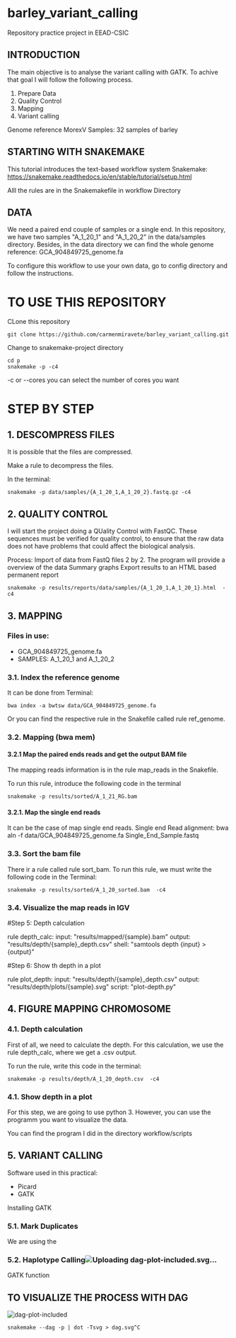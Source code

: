 # barley_variant_calling
Repository practice project in EEAD-CSIC

## INTRODUCTION

The main objective is to analyse the variant calling with GATK. To achive that goal I will follow the following process.
1. Prepare Data
1. Quality Control
2. Mapping
3. Variant calling


Genome reference MorexV
Samples: 32 samples of barley

## STARTING WITH SNAKEMAKE
This tutorial introduces the text-based workflow system Snakemake: https://snakemake.readthedocs.io/en/stable/tutorial/setup.html 

Alll the rules are in the Snakemakefile in workflow Directory

## DATA

We need a paired end couple of samples or a single end. In this repository, we have two samples "A_1_20_1" and "A_1_20_2" in the data/samples directory. Besides, in the data directory we can find the whole genome reference: GCA_904849725_genome.fa

To configure this workflow to use your own data, go to config directory and follow the instructions. 

# TO USE THIS REPOSITORY

CLone this repository

    git clone https://github.com/carmenmiravete/barley_variant_calling.git

Change to snakemake-project directory

    cd p
    snakemake -p -c4

-c or --cores you can select the number of cores you want

# STEP BY STEP
## 1. DESCOMPRESS FILES
It is possible that the files are compressed.

Make a rule to decompress the files. 

In the terminal: 

    snakemake -p data/samples/{A_1_20_1,A_1_20_2}.fastq.gz -c4


## 2. QUALITY CONTROL

I will start the project doing a QUality Control with FastQC. These sequences must be verified for quality control, to ensure that the raw data does not have problems that could affect the biological analysis. 

Process:
  Import of data from FastQ files 2 by 2. 
  The program will provide a overview of the data
  Summary graphs
  Export results to an HTML based permanent report

 
    snakemake -p results/reports/data/samples/{A_1_20_1,A_1_20_1}.html  -c4

## 3. MAPPING
### Files in use:
- GCA_904849725_genome.fa
- SAMPLES: A_1_20_1 and A_1_20_2 

### 3.1. Index the reference genome 

It can be done from Terminal:

    bwa index -a bwtsw data/GCA_904849725_genome.fa

Or you can find the respective rule in the Snakefile called rule ref_genome.
### 3.2. Mapping (bwa mem)
#### 3.2.1 Map the paired ends reads and get the output BAM file
The mapping reads information is in the rule map_reads in the Snakefile. 

To run this rule, introduce the following code in the terminal

    snakemake -p results/sorted/A_1_21_RG.bam

#### 3.2.1. Map the single end reads 
It can be the case of map single end reads.
Single end Read alignment:
    bwa aln -f data/GCA_904849725_genome.fa Single_End_Sample.fastq 

### 3.3. Sort the bam file

There ir a rule called rule sort_bam. To run this rule, we must write the following code in the Terminal:

    snakemake -p results/sorted/A_1_20_sorted.bam  -c4

### 3.4. Visualize the map reads in IGV

#Step 5: Depth calculation

rule depth_calc:
    input:
        "results/mapped/{sample}.bam"
    output:
        "results/depth/{sample}_depth.csv"
    shell:
        "samtools depth {input} > {output}"

#Step 6: Show th depth in a plot

rule plot_depth:
    input:
        "results/depth/{sample}_depth.csv"
    output:
        "results/depth/plots/{sample}.svg"
    script:
        "plot-depth.py"

        
## 4. FIGURE MAPPING CHROMOSOME
### 4.1. Depth calculation

First of all, we need to calculate the depth. For this calculation, we use the rule depth_calc, where we get a .csv output. 

To run the rule, write this code in the terminal:

    snakemake -p results/depth/A_1_20_depth.csv  -c4

### 4.1. Show depth in a plot
For this step, we are going to use python 3. However, you can use the programm you want to visualize the data.

You can find the program I did in the directory workflow/scripts

## 5. VARIANT CALLING

Software used in this practical:
- Picard 
- GATK
  
Installing GATK


### 5.1. Mark Duplicates
We are using the 

### 5.2. Haplotype Calling![Uploading dag-plot-included.svg…]()

GATK function



## TO VISUALIZE THE PROCESS WITH DAG

![dag-plot-included](https://github.com/carmenmiravete/barley_variant_calling/assets/151924636/67e738ff-4309-4036-9ccf-b32379afdba8)


    snakemake --dag -p | dot -Tsvg > dag.svg^C

 
